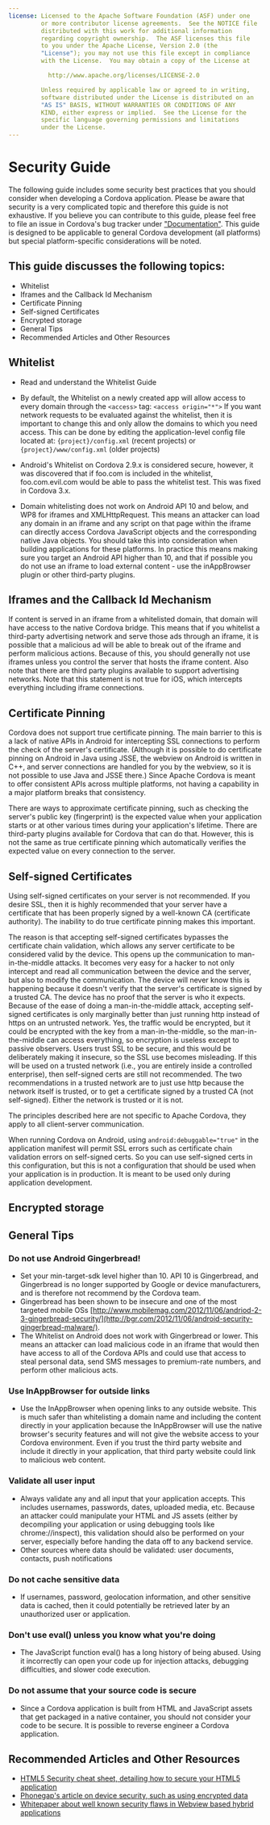 ```yaml
---
license: Licensed to the Apache Software Foundation (ASF) under one
         or more contributor license agreements.  See the NOTICE file
         distributed with this work for additional information
         regarding copyright ownership.  The ASF licenses this file
         to you under the Apache License, Version 2.0 (the
         "License"); you may not use this file except in compliance
         with the License.  You may obtain a copy of the License at

           http://www.apache.org/licenses/LICENSE-2.0

         Unless required by applicable law or agreed to in writing,
         software distributed under the License is distributed on an
         "AS IS" BASIS, WITHOUT WARRANTIES OR CONDITIONS OF ANY
         KIND, either express or implied.  See the License for the
         specific language governing permissions and limitations
         under the License.
---
```


# Security Guide

The following guide includes some security best practices that you should consider when developing a Cordova application. Please be aware that security is a very complicated topic and therefore this guide is not exhaustive. If you believe you can contribute to this guide, please feel free to file an issue in Cordova's bug tracker under ["Documentation"](https://issues.apache.org/jira/browse/CB/component/12316407).  This guide is designed to be applicable to general Cordova development (all platforms) but special platform-specific considerations will be noted. 

## This guide discusses the following topics:
* Whitelist
* Iframes and the Callback Id Mechanism
* Certificate Pinning
* Self-signed Certificates
* Encrypted storage
* General Tips
* Recommended Articles and Other Resources

## Whitelist

* Read and understand the Whitelist Guide

* By default, the Whitelist on a newly created app will allow access to every domain through the `<access>` tag: 
     `<access origin="*">`
If you want network requests to be evaluated against the whitelist, then it is important to change this and only allow the domains to which you need access. This can be done by editing the application-level config file located at:
     `{project}/config.xml` (recent projects) or `{project}/www/config.xml` (older projects)

* Android's Whitelist on Cordova 2.9.x is considered secure, however, it was discovered that if foo.com is included in the whitelist, foo.com.evil.com would be able to pass the whitelist test. This was fixed in Cordova 3.x.  

* Domain whitelisting does not work on Android API 10 and below, and WP8 for iframes and XMLHttpRequest. This means an attacker can load any domain in an iframe and any script on that page within the iframe can directly access Cordova JavaScript objects and the corresponding native Java objects. You should take this into consideration when building applications for these platforms. In practice this means making sure you target an Android API higher than 10, and that if possible you do not use an iframe to load external content - use the inAppBrowser plugin or other third-party plugins. 


## Iframes and the Callback Id Mechanism

If content is served in an iframe from a whitelisted domain, that domain will have access to the native Cordova bridge. This means that if you whitelist a third-party advertising network and serve those ads through an iframe, it is possible that a malicious ad will be able to break out of the iframe and perform malicious actions. Because of this, you should generally not use iframes unless you control the server that hosts the iframe content.  Also note that there are third party plugins available to support advertising networks. Note that this statement is not true for iOS, which intercepts everything including iframe connections. 

## Certificate Pinning

Cordova does not support true certificate pinning. The main barrier to this is a lack of native APIs in Android for intercepting SSL connections to perform the check of the server's certificate. (Although it is possible to do certificate pinning on Android in Java using JSSE, the webview on Android is written in C++, and server connections are handled for you by the webview, so it is not possible to use Java and JSSE there.) Since Apache Cordova is meant to offer consistent APIs across multiple platforms, not having a capability in a major platform breaks that consistency.

There are ways to approximate certificate pinning, such as checking the server's public key (fingerprint) is the expected value when your application starts or at other various times during your application's lifetime. There are third-party plugins available for Cordova that can do that. However, this is not the same as true certificate pinning which automatically verifies the expected value on every connection to the server.

## Self-signed Certificates

Using self-signed certificates on your server is not recommended. If you desire SSL, then it is highly recommended that your server have a certificate that has been properly signed by a well-known CA (certificate authority). The inability to do true certificate pinning makes this important.

The reason is that accepting self-signed certificates bypasses the certificate chain validation, which allows any server certificate to be considered valid by the device. This opens up the communication to man-in-the-middle attacks. It becomes very easy for a hacker to not only intercept and read all communication between the device and the server, but also to modify the communication. The device will never know this is happening because it doesn't verify that the server's certificate is signed by a trusted CA. The device has no proof that the server is who it expects. Because of the ease of doing a man-in-the-middle attack, accepting self-signed certificates is only marginally better than just running http instead of https on an untrusted network. Yes, the traffic would be encrypted, but it could be encrypted with the key from a man-in-the-middle, so the man-in-the-middle can access everything, so encryption is useless except to passive observers. Users trust SSL to be secure, and this would be deliberately making it insecure, so the SSL use becomes misleading. If this will be used on a trusted network (i.e., you are entirely inside a controlled enterprise), then self-signed certs are still not recommended. The two recommendations in a trusted network are to just use http because the network itself is trusted, or to get a certificate signed by a trusted CA (not self-signed). Either the network is trusted or it is not.

The principles described here are not specific to Apache Cordova, they apply to all client-server communication.

When running Cordova on Android, using `android:debuggable="true"` in the application manifest will permit SSL errors such as certificate chain validation errors on self-signed certs. So you can use self-signed certs in this configuration, but this is not a configuration that should be used when your application is in production. It is meant to be used only during application development.


## Encrypted storage


## General Tips

### Do not use Android Gingerbread!
* Set your min-target-sdk level higher than 10. API 10 is Gingerbread, and Gingerbread is no longer supported by Google or device manufacturers, and is therefore not recommend by the Cordova team. 
* Gingerbread has been shown to be insecure and one of the most targeted mobile OSs [http://www.mobilemag.com/2012/11/06/andriod-2-3-gingerbread-security/](http://bgr.com/2012/11/06/android-security-gingerbread-malware/). 
* The Whitelist on Android does not work with Gingerbread or lower. This means an attacker can load malicious code in an iframe that would then have access to all of the Cordova APIs and could use that access to steal personal data, send SMS messages to premium-rate numbers, and perform other malicious acts. 

### Use InAppBrowser for outside links
* Use the InAppBrowser when opening links to any outside website. This is much safer than whitelisting a domain name and including the content directly in your application because the InAppBrowser will use the native browser's security features and will not give the website access to your Cordova environment. Even if you trust the third party website and include it directly in your application, that third party website could link to malicious web content. 

### Validate all user input
* Always validate any and all input that your application accepts. This includes usernames, passwords, dates, uploaded media, etc. Because an attacker could manipulate your HTML and JS assets (either by decompiling your application or using debugging tools like chrome://inspect), this validation should also be performed on your server, especially before handing the data off to any backend service. 
* Other sources where data should be validated: user documents, contacts, push notifications

### Do not cache sensitive data
* If usernames, password, geolocation information, and other sensitive data is cached, then it could potentially be retrieved later by an unauthorized user or application.

### Don't use eval() unless you know what you're doing
* The JavaScript function eval() has a long history of being abused. Using it incorrectly can open your code up for injection attacks, debugging difficulties, and slower code execution. 

### Do not assume that your source code is secure
* Since a Cordova application is built from HTML and JavaScript assets that get packaged in a native container, you should not consider your code to be secure. It is possible to reverse engineer a Cordova application. 

## Recommended Articles and Other Resources

* [HTML5 Security cheat sheet, detailing how to secure your HTML5 application](https://www.owasp.org/index.php/HTML5_Security_Cheat_Sheet)
* [Phonegap's article on device security, such as using encrypted data](https://github.com/phonegap/phonegap/wiki/Platform-Security)
* [Whitepaper about well known security flaws in Webview based hybrid applications](http://www.cis.syr.edu/~wedu/Research/paper/webview_acsac2011.pdf)
